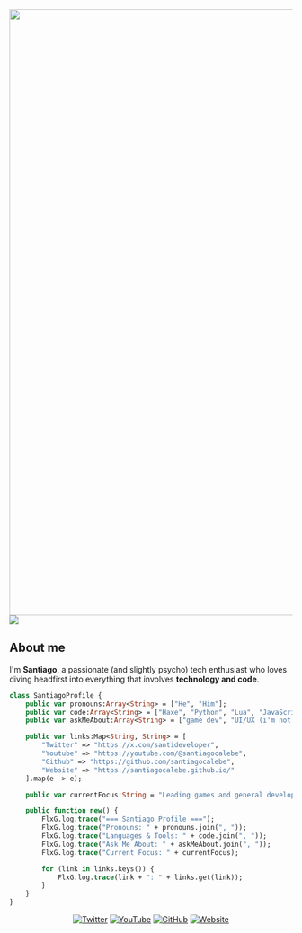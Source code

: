 <div align="center" style="line-height: 0; margin: 0; padding: 0;">
    <img src="https://github.com/user-attachments/assets/7f11b310-200c-4dd6-8021-2fd92525105b" width="1247" height="1080" alt="santiadog" style="display: block; margin: 0; padding: 0;" />
    <img src="https://github.com/user-attachments/assets/74677e8d-777f-416d-acd2-9e67a09b3641" style="display: block; margin: 0; padding: 0;" />
</div>

## About me

I'm **Santiago**, a passionate (and slightly psycho) tech enthusiast who loves diving headfirst into everything that involves **technology and code**.

```hx
class SantiagoProfile {
    public var pronouns:Array<String> = ["He", "Him"];
    public var code:Array<String> = ["Haxe", "Python", "Lua", "JavaScript", "HaxeFlixel", "OpenFL", "HTML"];
    public var askMeAbout:Array<String> = ["game dev", "UI/UX (i'm not good at ts)"];

    public var links:Map<String, String> = [
        "Twitter" => "https://x.com/santideveloper",
        "Youtube" => "https://youtube.com/@santiagocalebe",
        "Github" => "https://github.com/santiagocalebe",
        "Website" => "https://santiagocalebe.github.io/"
    ].map(e -> e);

    public var currentFocus:String = "Leading games and general development";

    public function new() {
        FlxG.log.trace("=== Santiago Profile ===");
        FlxG.log.trace("Pronouns: " + pronouns.join(", "));
        FlxG.log.trace("Languages & Tools: " + code.join(", "));
        FlxG.log.trace("Ask Me About: " + askMeAbout.join(", "));
        FlxG.log.trace("Current Focus: " + currentFocus);

        for (link in links.keys()) {
            FlxG.log.trace(link + ": " + links.get(link));
        }
    }
}
```

<div align="center">

[![Twitter](https://img.shields.io/badge/Twitter-1DA1F2?style=for-the-badge&logo=twitter&logoColor=white&color=000000)](https://x.com/santideveloper) [![YouTube](https://img.shields.io/badge/YouTube-FF0000?style=for-the-badge&logo=youtube&logoColor=white)](https://youtube.com/@santiagocalebe)  [![GitHub](https://img.shields.io/badge/GitHub-181717?style=for-the-badge&logo=github&logoColor=white)](https://github.com/santiagocalebe)  [![Website](https://img.shields.io/badge/Website-4B0082?style=for-the-badge&logo=internet-explorer&logoColor=white)](https://santiagocalebe.github.io/)

</div>
